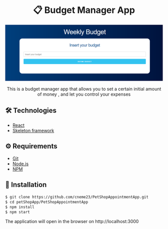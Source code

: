 
# <div align="center">📋 Budget Manager App</div>

<a href="https://epic-nobel-6e19d0.netlify.app/">
<img src="./main.png"/>
                             </a>
<p align="center">This is a budget manager app that allows you to set a certain initial amount of money , and let you control your expenses </p>

## 🛠️ Technologies

<ul>
  <li><a href="https://reactjs.org/">React</a></li>
  <li><a href="https://skeleton-framework.github.io/">Skeleton framework</a></li>
</ul>

## ⚙️ Requirements

<ul>
  <li><a href="https://git-scm.com/">Git</a></li>
  <li><a href="https://nodejs.org/en/">Node.js</a></li>
  <li><a href="https://www.npmjs.com/">NPM</a></li>
</ul>

## 🚀 Installation

```
$ git clone https://github.com/cneme23/PetShopAppointmentApp.git
$ cd petShopApp/PetShopAppointmentApp
$ npm install
$ npm start
```

The application will open in the browser on http://localhost:3000
